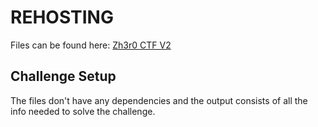 # REHOSTING

Files can be found here: [Zh3r0 CTF V2](https://github.com/zh3r0/zh3r0-ctf/blob/main/V2/reversing/optimiseme/README.md)

## Challenge Setup
The files don't have any dependencies and the output consists of all the info needed to solve the challenge.